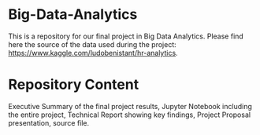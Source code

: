 # Big-Data-Analytics
This is a repository for our final project in Big Data Analytics. Please find here the source of the data used during the project: https://www.kaggle.com/ludobenistant/hr-analytics.

# Repository Content 
Executive Summary of the final project results, Jupyter Notebook including the entire project, Technical Report showing key findings, Project Proposal presentation, source file.


